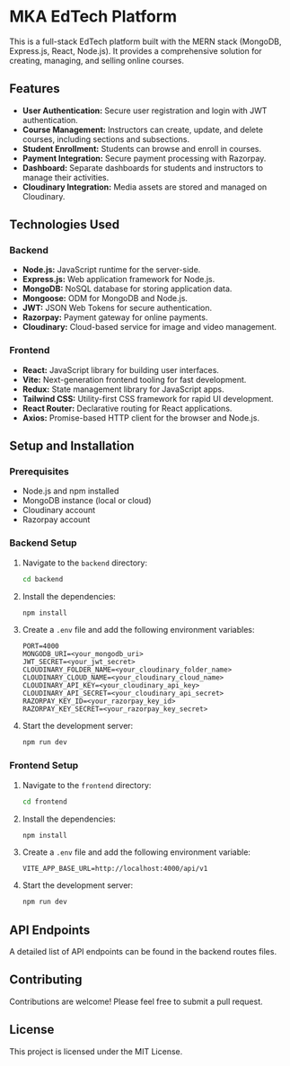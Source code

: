 # MKA EdTech Platform

This is a full-stack EdTech platform built with the MERN stack (MongoDB, Express.js, React, Node.js). It provides a comprehensive solution for creating, managing, and selling online courses.

## Features

- **User Authentication:** Secure user registration and login with JWT authentication.
- **Course Management:** Instructors can create, update, and delete courses, including sections and subsections.
- **Student Enrollment:** Students can browse and enroll in courses.
- **Payment Integration:** Secure payment processing with Razorpay.
- **Dashboard:** Separate dashboards for students and instructors to manage their activities.
- **Cloudinary Integration:** Media assets are stored and managed on Cloudinary.

## Technologies Used

### Backend

- **Node.js:** JavaScript runtime for the server-side.
- **Express.js:** Web application framework for Node.js.
- **MongoDB:** NoSQL database for storing application data.
- **Mongoose:** ODM for MongoDB and Node.js.
- **JWT:** JSON Web Tokens for secure authentication.
- **Razorpay:** Payment gateway for online payments.
- **Cloudinary:** Cloud-based service for image and video management.

### Frontend

- **React:** JavaScript library for building user interfaces.
- **Vite:** Next-generation frontend tooling for fast development.
- **Redux:** State management library for JavaScript apps.
- **Tailwind CSS:** Utility-first CSS framework for rapid UI development.
- **React Router:** Declarative routing for React applications.
- **Axios:** Promise-based HTTP client for the browser and Node.js.

## Setup and Installation

### Prerequisites

- Node.js and npm installed
- MongoDB instance (local or cloud)
- Cloudinary account
- Razorpay account

### Backend Setup

1.  Navigate to the `backend` directory:
    ```bash
    cd backend
    ```
2.  Install the dependencies:
    ```bash
    npm install
    ```
3.  Create a `.env` file and add the following environment variables:
    ```
    PORT=4000
    MONGODB_URI=<your_mongodb_uri>
    JWT_SECRET=<your_jwt_secret>
    CLOUDINARY_FOLDER_NAME=<your_cloudinary_folder_name>
    CLOUDINARY_CLOUD_NAME=<your_cloudinary_cloud_name>
    CLOUDINARY_API_KEY=<your_cloudinary_api_key>
    CLOUDINARY_API_SECRET=<your_cloudinary_api_secret>
    RAZORPAY_KEY_ID=<your_razorpay_key_id>
    RAZORPAY_KEY_SECRET=<your_razorpay_key_secret>
    ```
4.  Start the development server:
    ```bash
    npm run dev
    ```

### Frontend Setup

1.  Navigate to the `frontend` directory:
    ```bash
    cd frontend
    ```
2.  Install the dependencies:
    ```bash
    npm install
    ```
3.  Create a `.env` file and add the following environment variable:
    ```
    VITE_APP_BASE_URL=http://localhost:4000/api/v1
    ```
4.  Start the development server:
    ```bash
    npm run dev
    ```

## API Endpoints

A detailed list of API endpoints can be found in the backend routes files.

## Contributing

Contributions are welcome! Please feel free to submit a pull request.

## License

This project is licensed under the MIT License.
